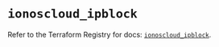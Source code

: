 # `ionoscloud_ipblock`

Refer to the Terraform Registry for docs: [`ionoscloud_ipblock`](https://registry.terraform.io/providers/ionos-cloud/ionoscloud/6.7.16/docs/resources/ipblock).
